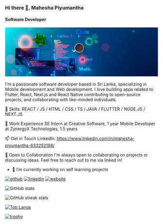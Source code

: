 ### Hi there 👋, Mahesha Piyumantha
#### Software Developer
![Software Developer](https://github.com/mahesha-piyumantha/mahesha-piyumantha/blob/main/1_z09s6aSERC0ZuZ4jCYWVuA.png)

I'm a passionate software developer based in Sri Lanka, specializing in Mobile development and Web development. I love building apps related to Flutter, React, Next.js and React Native contributing to open-source projects, and collaborating with like-minded individuals.

🚀 Skills: REACT / JS / HTML / CSS / TS / JAVA / FLUTTER / NODE.JS / NEXT.JS

💼 Work Experience
SE Intern at Creative Software, 1 year
Mobile Developer at ZynergyX Technologies, 1.5 years

📫 Get in Touch
LinkedIn: https://www.linkedin.com/in/mahesha-piyumantha-633252198/

🤝 Open to Collaboration
I'm always open to collaborating on projects or discussing ideas. Feel free to reach out to me via linked in!

- 🔭 I’m currently working on self learning projects 


[<img src='https://cdn.jsdelivr.net/npm/simple-icons@3.0.1/icons/github.svg' alt='github' height='40'>](https://github.com/mahesha-piyumantha)  [<img src='https://cdn.jsdelivr.net/npm/simple-icons@3.0.1/icons/linkedin.svg' alt='linkedin' height='40'>](https://www.linkedin.com/in/https://www.linkedin.com/in/mahesha-piyumantha-633252198//)  [<img src='https://cdn.jsdelivr.net/npm/simple-icons@3.0.1/icons/icloud.svg' alt='website' height='40'>](https://mahesha-piyumantha-portfolio.netlify.app/)  

![GitHub stats](https://github-readme-stats.vercel.app/api?username=mahesha-piyumantha&show_icons=true&count_private=true)  

![GitHub streak stats](https://streak-stats.demolab.com/?user=mahesha-piyumantha)  

[![Top Langs](https://github-readme-stats.vercel.app/api/top-langs/?username=mahesha-piyumantha)](https://github.com/anuraghazra/github-readme-stats)

[![trophy](https://github-profile-trophy.vercel.app/?username=mahesha-piyumantha)](https://github.com/ryo-ma/github-profile-trophy)





